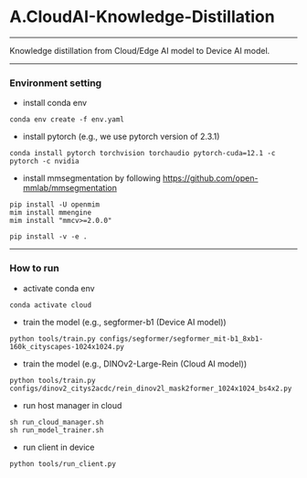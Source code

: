 # A.CloudAI-Knowledge-Distillation
---
Knowledge distillation from Cloud/Edge AI model to Device AI model.

---
### Environment setting
- install conda env
```
conda env create -f env.yaml
```

- install pytorch (e.g., we use pytorch version of 2.3.1)
``` 
conda install pytorch torchvision torchaudio pytorch-cuda=12.1 -c pytorch -c nvidia
```

- install mmsegmentation by following https://github.com/open-mmlab/mmsegmentation
```
pip install -U openmim
mim install mmengine
mim install "mmcv>=2.0.0"

pip install -v -e .
```
---

### How to run
- activate conda env
```
conda activate cloud
```

- train the model (e.g., segformer-b1 (Device AI model))
```
python tools/train.py configs/segformer/segformer_mit-b1_8xb1-160k_cityscapes-1024x1024.py
```
- train the model (e.g., DINOv2-Large-Rein (Cloud AI model))
```
python tools/train.py configs/dinov2_citys2acdc/rein_dinov2l_mask2former_1024x1024_bs4x2.py
```

- run host manager in cloud
```
sh run_cloud_manager.sh
sh run_model_trainer.sh
```

- run client in device
```
python tools/run_client.py
```



